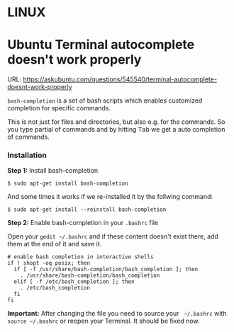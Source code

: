 # LINUX

# Ubuntu Terminal autocomplete doesn't work properly

URL: https://askubuntu.com/questions/545540/terminal-autocomplete-doesnt-work-properly

`bash-completion` is a set of bash scripts which enables customized completion for specific commands.

This is not just for files and directories, but also e.g. for the commands. So you type partial of commands and by hitting <kbd>Tab</kbd> we get a auto completion of commands. 

### Installation
**Step 1:** Install bash-completion

    $ sudo apt-get install bash-completion

And some times it works if we re-installed it by the follwing command:

    $ sudo apt-get install --reinstall bash-completion

**Step 2:** Enable bash-completion in your `.bashrc` file

Open your `gedit ~/.bashrc` and if these content doesn't exist there, add them at the end of it and save it.

<!-- language: bash -->

    # enable bash completion in interactive shells
    if ! shopt -oq posix; then
      if [ -f /usr/share/bash-completion/bash_completion ]; then
        . /usr/share/bash-completion/bash_completion
      elif [ -f /etc/bash_completion ]; then
        . /etc/bash_completion
      fi
    fi

**Important:** After changing the file you need to source your ` ~/.bashrc` with `source ~/.bashrc` or reopen your Terminal. It should be fixed now.
